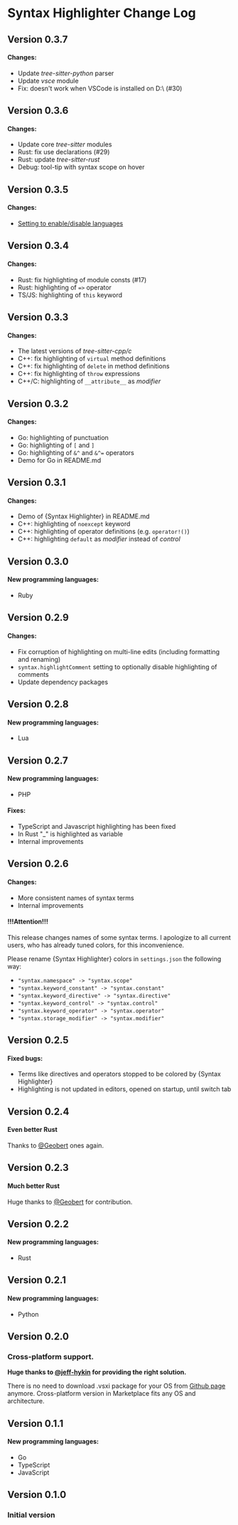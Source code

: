 # Syntax Highlighter Change Log

## **Version 0.3.7**
#### Changes:
* Update *tree-sitter-python* parser
* Update *vsce* module
* Fix: doesn't work when VSCode is installed on D:\ (#30)


## **Version 0.3.6**
#### Changes:
* Update core *tree-sitter* modules
* Rust: fix use declarations (#29)
* Rust: update *tree-sitter-rust*
* Debug: tool-tip with syntax scope on hover


## **Version 0.3.5**
#### Changes:
* [Setting to enable/disable languages](README.md#syntaxhighlightlanguages)


## **Version 0.3.4**
#### Changes:
* Rust: fix highlighting of module consts (#17)
* Rust: highlighting of `=>` operator
* TS/JS: highlighting of `this` keyword


## **Version 0.3.3**
#### Changes:
* The latest versions of *tree-sitter-cpp/c*
* C++: fix highlighting of `virtual` method definitions
* C++: fix highlighting of `delete` in method definitions
* C++: fix highlighting of `throw` expressions
* C++/C: highlighting of `__attribute__` as *modifier*


## **Version 0.3.2**
#### Changes:
* Go: highlighting of punctuation
* Go: highlighting of `[` and `]`
* Go: highlighting of `&^` and `&^=` operators
* Demo for Go in README.md


## **Version 0.3.1**
#### Changes:
* Demo of {Syntax Highlighter} in README.md
* C++: highlighting of `noexcept` keyword
* C++: highlighting of operator definitions (e.g. `operator!()`)
* C++: highlighting `default` as *modifier* instead of *control*


## **Version 0.3.0**
#### New programming languages:
* Ruby


## **Version 0.2.9**
#### Changes:
* Fix corruption of highlighting on multi-line edits (including formatting and renaming)
* `syntax.highlightComment` setting to optionally disable highlighting of comments
* Update dependency packages


## **Version 0.2.8**
#### New programming languages:
* Lua


## **Version 0.2.7**
#### New programming languages:
* PHP

#### Fixes:
* TypeScript and Javascript highlighting has been fixed
* In Rust "_" is highlighted as variable
* Internal improvements


## **Version 0.2.6**
#### Changes:
* More consistent names of syntax terms
* Internal improvements

#### !!!Attention!!!
This release changes names of some syntax terms.
I apologize to all current users, who has already tuned colors, for this inconvenience.

Please rename {Syntax Highlighter} colors in `settings.json` the following way:
* `"syntax.namespace" -> "syntax.scope"`
* `"syntax.keyword_constant" -> "syntax.constant"`
* `"syntax.keyword_directive" -> "syntax.directive"`
* `"syntax.keyword_control" -> "syntax.control"`
* `"syntax.keyword_operator" -> "syntax.operator"`
* `"syntax.storage_modifier" -> "syntax.modifier"`


## **Version 0.2.5**
#### Fixed bugs:
* Terms like directives and operators stopped to be colored by {Syntax Highlighter}
* Highlighting is not updated in editors, opened on startup, until switch tab


## **Version 0.2.4**
#### Even better Rust
Thanks to [@Geobert](https://github.com/Geobert) ones again.


## **Version 0.2.3**
#### Much better Rust
Huge thanks to [@Geobert](https://github.com/Geobert) for contribution.


## **Version 0.2.2**
#### New programming languages:
* Rust


## **Version 0.2.1**
#### New programming languages:
* Python


## **Version 0.2.0**
### **Cross-platform support.**
**Huge thanks to [@jeff-hykin](https://github.com/jeff-hykin) for providing the right solution.**

There is no need to download .vsxi package for your OS from
[Github page](https://github.com/EvgeniyPeshkov/syntax-highlighter/releases) anymore.
Cross-platform version in Marketplace fits any OS and architecture.


## **Version 0.1.1**
#### New programming languages:
* Go
* TypeScript
* JavaScript


## **Version 0.1.0**
### Initial version
